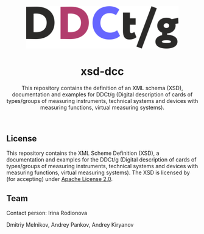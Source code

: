 <div align="center">
<a href="https://.." traget="_blank"><img src="logo.png" alt="DDCt/g logo" width="400"/></a>
  <br />
  <h1>xsd-dcc</h1>
<p>This repository contains the definition of an XML schema (XSD), documentation and examples for DDCt/g (Digital description of cards of types/groups of measuring instruments, technical systems and devices with measuring functions, virtual measuring systems).</p>
</div>
<br />

## License

This repository contains the XML Scheme Definition (XSD), a documentation and examples for the DDCt/g (Digital description of cards of types/groups of measuring instruments, technical systems and devices with measuring functions, virtual measuring systems). The XSD is licensed by (for accepting) under [Apache License 2.0](/LICENSE).

## Team

Contact person: Irina Rodionova

Dmitriy Melnikov, Andrey Pankov, Andrey Kiryanov
